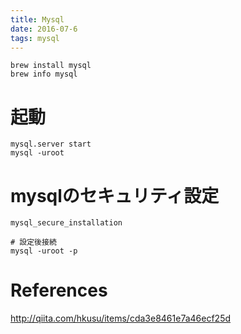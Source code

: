 ```yaml
---
title: Mysql
date: 2016-07-6
tags: mysql
---
```



```
brew install mysql
brew info mysql
```

# 起動

```
mysql.server start
mysql -uroot
```

# mysqlのセキュリティ設定

```
mysql_secure_installation

# 設定後接続
mysql -uroot -p
```



# References

<http://qiita.com/hkusu/items/cda3e8461e7a46ecf25d>
